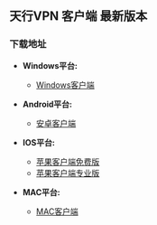 ## 天行VPN 客户端 最新版本

### 下载地址

- **Windows平台:**
    * [Windows客户端](https://github.com/newbreedlimited/TXVPN/raw/master/TxWinVPN.zip)
    
- **Android平台:**
   * [安卓客户端](https://github.com/newbreedlimited/TXVPN/raw/master/xsky.txvpn_1.18_web.apk)

- **IOS平台:**
  * [苹果客户端免费版](http://172.104.125.5/ios/iosfree.html)
  * [苹果客户端专业版](http://172.104.125.5/ios/iospro.html)

- **MAC平台:** 
   * [MAC客户端](http://172.104.125.5)

